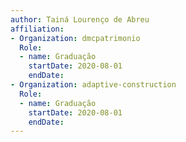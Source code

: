 ```yaml
---
author: Tainá Lourenço de Abreu
affiliation:
- Organization: dmcpatrimonio
  Role:
  - name: Graduação
    startDate: 2020-08-01
    endDate: 
- Organization: adaptive-construction
  Role:
  - name: Graduação
    startDate: 2020-08-01
    endDate: 
---
```




